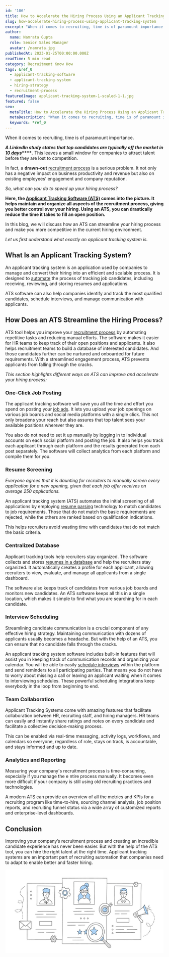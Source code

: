 ```yaml
---
id: '106'
title: How to Accelerate the Hiring Process Using an Applicant Tracking System?
slug: how-accelerate-hiring-process-using-applicant-tracking-system
excerpt: "When it comes to recruiting, time is of paramount importance.\n\n**_A LinkedIn study states that\_top candidates\_are typically off the market in_** **_[10 days](https://www.linkedin.com/pulse/top-100-hi..."
author:
  name: Namrata Gupta
  role: Senior Sales Manager
  avatar: /namrata.jpg
publishedAt: 2023-01-25T00:00:00.000Z
readTime: 5 min read
category: Recruitment Know How
tags: &ref_0
  - applicant-tracking-software
  - applicant-tracking-system
  - hiring-strategy
  - recruitment-process
featuredImage: applicant-tracking-system-1-scaled-1-1.jpg
featured: false
seo:
  metaTitle: How to Accelerate the Hiring Process Using an Applicant Tracking System?
  metaDescription: "When it comes to recruiting, time is of paramount importance.\n\n**_A LinkedIn study states that\_top candidates\_are typically off the market in_** **_[10 days](https://www.linkedin.com/pulse/top-100-hi..."
  keywords: *ref_0
---
```


When it comes to recruiting, time is of paramount importance.

**_A LinkedIn study states that top candidates are typically off the market in_** **_[10 days](https://www.linkedin.com/pulse/top-100-hiring-statistics-2022-rinku-thakkar/)_****_._** This leaves a small window for companies to attract talent before they are lost to competition.

<!--more-->

In fact, a **drawn-out** [recruitment process](https://www.thetalentpool.ai/blogs/how-to-improve-your-existing-talent-sourcing-strategy/) is a serious problem. It not only has a negative impact on business productivity and revenue but also on existing employees’ engagement and company reputation.

_So, what can you do to speed up your hiring process?_

**Here, the [Applicant Tracking Software (ATS)](https://www.thetalentpool.ai/applicant-tracking-software/) comes into the picture. It helps maintain and organize all aspects of the recruitment process, giving you better control over your hiring. Using an ATS, you can drastically reduce the time it takes to fill an open position.**

In this blog, we will discuss how an ATS can streamline your hiring process and make you more competitive in the current hiring environment.

_Let us first understand what exactly an applicant tracking system is._

## **What Is an Applicant Tracking System?**

An applicant tracking system is an application used by companies to manage and convert their hiring into an efficient and scalable process. It is designed to [automate](https://www.thetalentpool.ai/blogs/11-ways-recruitment-automation-reshape-recruiting-process/) the process of tracking job candidates, including receiving, reviewing, and storing resumes and applications.

ATS software can also help companies identify and track the most qualified candidates, schedule interviews, and manage communication with applicants.

## **How Does an ATS Streamline the Hiring Process?**

ATS tool helps you improve your [recruitment process](https://www.thetalentpool.ai/end-to-end-recruitment-process-lifecycle/) by automating repetitive tasks and reducing manual efforts. The software makes it easier for HR teams to keep track of their open positions and applicants. It also helps recruitment teams to build a database of interested candidates. And those candidates further can be nurtured and onboarded for future requirements. With a streamlined engagement process, ATS prevents applicants from falling through the cracks.

_This section highlights different ways an ATS can improve and accelerate your hiring process:_

### **One-Click Job Posting**

The applicant tracking software will save you all the time and effort you spend on posting your [job ads](https://www.thetalentpool.ai/blogs/how-to-create-job-ads-that-attract-the-right-talent/). It lets you upload your job openings on various job boards and social media platforms with a single click. This not only broadens your reach but also assures that top talent sees your available positions wherever they are.

You also do not need to set it up manually by logging in to individual accounts on each social platform and posting the job. It also helps you track each applicant through each platform and the results generated from each post separately. The software will collect analytics from each platform and compile them for you.

### **Resume Screening**

_Everyone agrees that it is daunting for recruiters to manually screen every application for a new opening, given that each job offer receives on average 250 applications._

An applicant tracking system (ATS) automates the initial screening of all applications by employing [resume parsing](https://www.thetalentpool.ai/blogs/what-is-resume-parsing-do-you-need-it/) technology to match candidates to job requirements. Those that do not match the basic requirements are rejected, while the others are ranked based on qualification indications.

This helps recruiters avoid wasting time with candidates that do not match the basic criteria.

### **Centralized Database**

Applicant tracking tools help recruiters stay organized. The software collects and stores [resumes in a database](https://www.thetalentpool.ai/candidate-database-management/) and help the recruiters stay organized. It automatically creates a profile for each applicant, allowing recruiters to view, evaluate, and manage all applicants from a single dashboard.

The software also keeps track of candidates from various job boards and monitors new candidates. An ATS software keeps all this in a single location, which makes it simple to find what you are searching for in each candidate.

### **Interview Scheduling**

Streamlining candidate communication is a crucial component of any effective hiring strategy. Maintaining communication with dozens of applicants usually becomes a headache. But with the help of an ATS, you can ensure that no candidate falls through the cracks.

An applicant tracking system software includes built-in features that will assist you in keeping track of communication records and organizing your calendar. You will be able to easily [schedule interviews](https://www.thetalentpool.ai/interview-management-software/) within the platform and send reminders to all participating parties. That means you do not have to worry about missing a call or leaving an applicant waiting when it comes to interviewing schedules. These powerful scheduling integrations keep everybody in the loop from beginning to end.

### **Team Collaboration**

Applicant Tracking Systems come with amazing features that facilitate collaboration between HR, recruiting staff, and hiring managers. HR teams can easily and instantly share ratings and notes on every candidate and facilitate a collective decision-making process.

This can be enabled via real-time messaging, activity logs, workflows, and calendars so everyone, regardless of role, stays on track, is accountable, and stays informed and up to date.

### **Analytics and Reporting**

Measuring your company's recruitment process is time-consuming, especially if you manage the e ntire process manually. It becomes even more difficult if your company is still using old recruiting practices and technologies.

A modern ATS can provide an overview of all the metrics and KPIs for a recruiting program like time-to-hire, sourcing channel analysis, job position reports, and recruiting funnel status via a wide array of customized reports and enterprise-level dashboards.

## **Conclusion**

Improving your company’s recruitment process and creating an incredible candidate experience has never been easier. But with the help of the ATS tool, you can hire the right talent at the right time. Applicant tracking systems are an important part of recruiting automation that companies need to adapt to enable better and faster hiring.

![applicant-tracking-system](images/applicant-tracking-system-1-scaled-1-1-1024x536.jpg)
